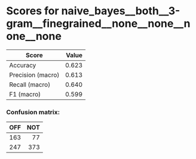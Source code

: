 # Scores for naive_bayes__both__3-gram__finegrained__none__none__none__none
|      Score      |Value|
|-----------------|----:|
|Accuracy         |0.623|
|Precision (macro)|0.613|
|Recall (macro)   |0.640|
|F1 (macro)       |0.599|

### Confusion matrix:
|OFF|NOT|
|--:|--:|
|163| 77|
|247|373|
